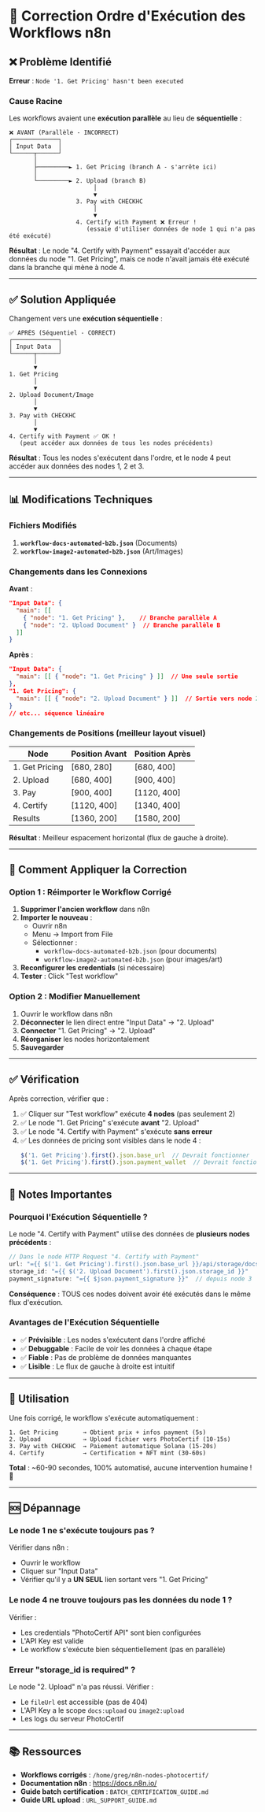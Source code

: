 # 🔧 Correction Ordre d'Exécution des Workflows n8n

## ❌ Problème Identifié

**Erreur** : `Node '1. Get Pricing' hasn't been executed`

### Cause Racine

Les workflows avaient une **exécution parallèle** au lieu de **séquentielle** :

```
❌ AVANT (Parallèle - INCORRECT)
┌─────────────┐
│ Input Data  │
└──────┬──────┘
       │
       ├─────────► 1. Get Pricing (branch A - s'arrête ici)
       │
       └─────────► 2. Upload (branch B)
                        │
                        ▼
                   3. Pay with CHECKHC
                        │
                        ▼
                   4. Certify with Payment ❌ Erreur !
                      (essaie d'utiliser données de node 1 qui n'a pas été exécuté)
```

**Résultat** : Le node "4. Certify with Payment" essayait d'accéder aux données du node "1. Get Pricing", mais ce node n'avait jamais été exécuté dans la branche qui mène à node 4.

---

## ✅ Solution Appliquée

Changement vers une **exécution séquentielle** :

```
✅ APRÈS (Séquentiel - CORRECT)
┌─────────────┐
│ Input Data  │
└──────┬──────┘
       │
       ▼
1. Get Pricing
       │
       ▼
2. Upload Document/Image
       │
       ▼
3. Pay with CHECKHC
       │
       ▼
4. Certify with Payment ✅ OK !
   (peut accéder aux données de tous les nodes précédents)
```

**Résultat** : Tous les nodes s'exécutent dans l'ordre, et le node 4 peut accéder aux données des nodes 1, 2 et 3.

---

## 📊 Modifications Techniques

### Fichiers Modifiés

1. **`workflow-docs-automated-b2b.json`** (Documents)
2. **`workflow-image2-automated-b2b.json`** (Art/Images)

### Changements dans les Connexions

**Avant** :
```json
"Input Data": {
  "main": [[
    { "node": "1. Get Pricing" },    // Branche parallèle A
    { "node": "2. Upload Document" }  // Branche parallèle B
  ]]
}
```

**Après** :
```json
"Input Data": {
  "main": [[ { "node": "1. Get Pricing" } ]]  // Une seule sortie
},
"1. Get Pricing": {
  "main": [[ { "node": "2. Upload Document" } ]]  // Sortie vers node 2
}
// etc... séquence linéaire
```

### Changements de Positions (meilleur layout visuel)

| Node | Position Avant | Position Après |
|------|----------------|----------------|
| 1. Get Pricing | [680, 280] | [680, 400] |
| 2. Upload | [680, 400] | [900, 400] |
| 3. Pay | [900, 400] | [1120, 400] |
| 4. Certify | [1120, 400] | [1340, 400] |
| Results | [1360, 200] | [1580, 200] |

**Résultat** : Meilleur espacement horizontal (flux de gauche à droite).

---

## 🔄 Comment Appliquer la Correction

### Option 1 : Réimporter le Workflow Corrigé

1. **Supprimer l'ancien workflow** dans n8n
2. **Importer le nouveau** :
   - Ouvrir n8n
   - Menu → Import from File
   - Sélectionner :
     * `workflow-docs-automated-b2b.json` (pour documents)
     * `workflow-image2-automated-b2b.json` (pour images/art)
3. **Reconfigurer les credentials** (si nécessaire)
4. **Tester** : Click "Test workflow"

### Option 2 : Modifier Manuellement

1. Ouvrir le workflow dans n8n
2. **Déconnecter** le lien direct entre "Input Data" → "2. Upload"
3. **Connecter** "1. Get Pricing" → "2. Upload"
4. **Réorganiser** les nodes horizontalement
5. **Sauvegarder**

---

## ✅ Vérification

Après correction, vérifier que :

1. ✅ Cliquer sur "Test workflow" exécute **4 nodes** (pas seulement 2)
2. ✅ Le node "1. Get Pricing" s'exécute **avant** "2. Upload"
3. ✅ Le node "4. Certify with Payment" s'exécute **sans erreur**
4. ✅ Les données de pricing sont visibles dans le node 4 :
   ```javascript
   $('1. Get Pricing').first().json.base_url  // Devrait fonctionner
   $('1. Get Pricing').first().json.payment_wallet  // Devrait fonctionner
   ```

---

## 📝 Notes Importantes

### Pourquoi l'Exécution Séquentielle ?

Le node "4. Certify with Payment" utilise des données de **plusieurs nodes précédents** :

```javascript
// Dans le node HTTP Request "4. Certify with Payment"
url: "={{ $('1. Get Pricing').first().json.base_url }}/api/storage/docs/certify-with-payment"
storage_id: "={{ $('2. Upload Document').first().json.storage_id }}"
payment_signature: "={{ $json.payment_signature }}"  // depuis node 3
```

**Conséquence** : TOUS ces nodes doivent avoir été exécutés dans le même flux d'exécution.

### Avantages de l'Exécution Séquentielle

- ✅ **Prévisible** : Les nodes s'exécutent dans l'ordre affiché
- ✅ **Debuggable** : Facile de voir les données à chaque étape
- ✅ **Fiable** : Pas de problème de données manquantes
- ✅ **Lisible** : Le flux de gauche à droite est intuitif

---

## 🎯 Utilisation

Une fois corrigé, le workflow s'exécute automatiquement :

```
1. Get Pricing       → Obtient prix + infos payment (5s)
2. Upload            → Upload fichier vers PhotoCertif (10-15s)
3. Pay with CHECKHC  → Paiement automatique Solana (15-20s)
4. Certify           → Certification + NFT mint (30-60s)
```

**Total** : ~60-90 secondes, 100% automatisé, aucune intervention humaine ! 🚀

---

## 🆘 Dépannage

### Le node 1 ne s'exécute toujours pas ?

Vérifier dans n8n :
- Ouvrir le workflow
- Cliquer sur "Input Data"
- Vérifier qu'il y a **UN SEUL** lien sortant vers "1. Get Pricing"

### Le node 4 ne trouve toujours pas les données du node 1 ?

Vérifier :
- Les credentials "PhotoCertif API" sont bien configurées
- L'API Key est valide
- Le workflow s'exécute bien séquentiellement (pas en parallèle)

### Erreur "storage_id is required" ?

Le node "2. Upload" n'a pas réussi. Vérifier :
- Le `fileUrl` est accessible (pas de 404)
- L'API Key a le scope `docs:upload` ou `image2:upload`
- Les logs du serveur PhotoCertif

---

## 📚 Ressources

- **Workflows corrigés** : `/home/greg/n8n-nodes-photocertif/`
- **Documentation n8n** : https://docs.n8n.io/
- **Guide batch certification** : `BATCH_CERTIFICATION_GUIDE.md`
- **Guide URL upload** : `URL_SUPPORT_GUIDE.md`
